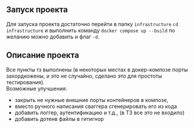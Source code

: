 ## Запуск проекта
Для запуска проекта достаточно перейти в папку `infrastructure` `cd infrastructure` и выполнить команду     `docker compose up --build` по желанию можно добавить и флаг `-d`.  

## Описание проекта
Все пункты тз выполнены (в некоторых местах в докер-композе порты захордкожены, и это не случайно, сделано это для простоты тестирования).  
Возможные улучшения:
- закрыть не нужные внешние порты контейнеров в композе,
- вместо ручного написания сваггера сгенерировать его из кода
- добавить логгер, аутентификацию и т.д., (в ТЗ все это не входило)
- добавить дотенв файлы в гитигнор